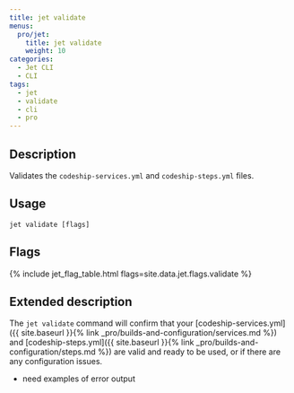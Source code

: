 ```yaml
---
title: jet validate
menus:
  pro/jet:
    title: jet validate
    weight: 10
categories:
  - Jet CLI
  - CLI
tags:
  - jet
  - validate
  - cli
  - pro
---
```


## Description
Validates the `codeship-services.yml` and `codeship-steps.yml` files.

## Usage

```
jet validate [flags]
```

## Flags
{% include jet_flag_table.html flags=site.data.jet.flags.validate %}

## Extended description
The `jet validate` command will confirm that your [codeship-services.yml]({{ site.baseurl }}{% link _pro/builds-and-configuration/services.md %}) and [codeship-steps.yml]({{ site.baseurl }}{% link _pro/builds-and-configuration/steps.md %}) are valid and ready to be used, or if there are any configuration issues.

* need examples of error output
